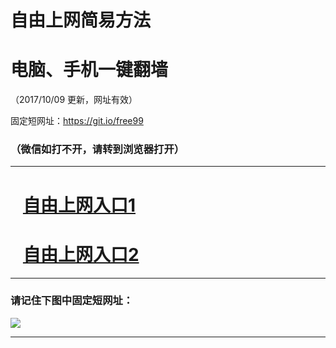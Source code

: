﻿# 自由上网简易方法

# 电脑、手机一键翻墙

（2017/10/09 更新，网址有效）

固定短网址：https://git.io/free99

### （微信如打不开，请转到浏览器打开）


***





# &nbsp;&nbsp; <a href="http://ft2152228932.fwq-tz-1001.info/fwqtz01.html?t=100900116240 " target="_blank">自由上网入口1</a>
# &nbsp;&nbsp; <a href="http://ft2961812264.fwq-tz-1002.info/fwqtz02.html?t=100900111742 " target="_blank">自由上网入口2</a>
***

### 请记住下图中固定短网址：

<img src="https://s3-us-west-2.amazonaws.com/fwq-1001/yjfq-20170905okok.png" /> 


***

